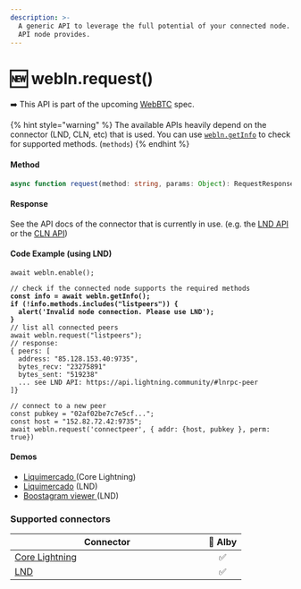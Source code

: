 ```yaml
---
description: >-
  A generic API to leverage the full potential of your connected node. Use any
  API node provides.
---
```


# 🆕 webln.request()

➡️ This API is part of the upcoming [WebBTC](https://webbtc.dev/) spec.&#x20;

{% hint style="warning" %}
The available APIs heavily depend on the connector (LND, CLN, etc) that is used. You can use [`webln.getInfo`](webln.getinfo.md) to check for supported methods. (`methods`)&#x20;
{% endhint %}

#### Method

```typescript
async function request(method: string, params: Object): RequestResponse;
```

#### Response

See the API docs of the connector that is currently in use. (e.g. the [LND API](https://api.lightning.community/) or the [CLN API](https://lightning.readthedocs.io/))

#### Code Example (using LND) <a href="#demo" id="demo"></a>

<pre class="language-typescript"><code class="lang-typescript">await webln.enable();

// check if the connected node supports the required methods
<strong>const info = await webln.getInfo();
</strong><strong>if (!info.methods.includes("listpeers")) {
</strong><strong>  alert('Invalid node connection. Please use LND');
</strong><strong>}
</strong>// list all connected peers
await webln.request("listpeers");
// response: 
{ peers: [
  address: "85.128.153.40:9735",
  bytes_recv: "23275891"
  bytes_sent: "519238"
  ... see LND API: https://api.lightning.community/#lnrpc-peer
]}

// connect to a new peer
const pubkey = "02af02be7c7e5cf...";
const host = "152.82.72.42:9735";
await webln.request('connectpeer', { addr: {host, pubkey }, perm: true})
</code></pre>

#### Demos

* [Liquimercado ](https://replit.com/@getalby/liquimercado-core-lightning)(Core Lightning)
* [Liquimercado](https://replit.com/@getalby/liquimercado-lnd) (LND)
* [Boostagram viewer ](https://replit.com/@getalby/boostagram-viewer-LND#src/Home.tsx)(LND)

### Supported connectors

<table><thead><tr><th width="331">Connector</th><th align="center">🐝 Alby</th></tr></thead><tbody><tr><td><a href="https://lightning.readthedocs.io/">Core Lightning</a></td><td align="center">✅</td></tr><tr><td><a href="https://api.lightning.community/">LND</a></td><td align="center">✅</td></tr></tbody></table>
